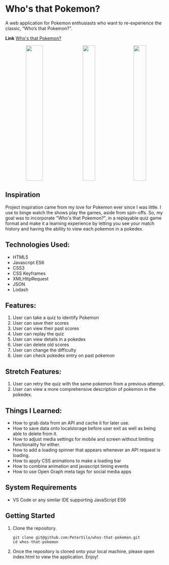 # Who's that Pokemon?

A web application for Pokemon enthusiasts who want to re-experience the classic, “Who’s that Pokemon?”. <br />

**Link**
[Who's that Pokemon?](https://petervila.github.io/whos-that-pokemon/)

<p align="center">
  <img src="https://user-images.githubusercontent.com/42393951/142511431-84a49118-76af-4b3c-a095-2de155ec4109.gif" width="32.5%" height="425px"/>
&nbsp; &nbsp;
  <img src="https://user-images.githubusercontent.com/42393951/142511439-c281c0aa-9685-45fb-8c1a-4d13a6464d6c.png" width="28%" height="425px"/>
  &nbsp; &nbsp;
  <img src="https://user-images.githubusercontent.com/42393951/142511450-f7694514-200b-44c9-9dc6-4b2fb5c18f75.png" width="28%" height="425px"/>
</p>

## Inspiration
Project inspiration came from my love for Pokemon ever since I was little. I use to binge watch the shows play the games, aside from spin-offs. So, my goal was to incorporate "Who's that Pokemon?", in a replayable quiz game format and make it a learning experience by letting you see your match history and having the ability to view each pokemon in a pokedex. <br />

## Technologies Used: 
* HTML5
* Javascript ES6
* CSS3
* CSS Keyframes
* XMLHttpRequest
* JSON
* Lodash

## Features: 
1. User can take a quiz to identify Pokemon
2. User can save their scores
3. User can view their past scores
4. User can replay the quiz
5. User can view details in a pokedex
6. User can delete old scores
7. User can change the difficulty
8. User can check pokedex entry on past pokemon

## Stretch Features:
1. User can retry the quiz with the same pokemon from a previous attempt.
2. User can view a more comprehensive description of pokemon in the pokedex.

## Things I Learned: 
* How to grab data from an API and cache it for later use.
* How to save data onto localstorage before user exit as well as being able to delete from it.
* How to adjust media settings for mobile and screen without limiting functionality for either.
* How to add a loading spinner that appears whenever an API request is loading.
* How to apply CSS animations to make a loading bar
* How to combine animation and javascript timing events
* How to use Open Graph meta tags for social media apps

## System Requirements

- VS Code or any similar IDE supporting JavaScript ES6

## Getting Started

1. Clone the repository.

    ```shell
    git clone git@github.com:PeterVila/whos-that-pokemon.git
    cd whos-that-pokemon
    ```

2. Once the repository is cloned onto your local machine, please open index.html to view the application. Enjoy!
